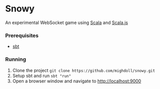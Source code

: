 # Snowy

An experimental WebSocket game using [Scala](http://scala-lang.org) and [Scala.js](http://scala-js.org)

### Prerequisites 

* [sbt](http://www.scala-sbt.org/)

### Running

1. Clone the project `git clone https://github.com/mighdoll/snowy.git`
2. Setup sbt and run `sbt "run"`
3. Open a browser window and navigate to [http://localhost:9000](http://localhost:9000)
